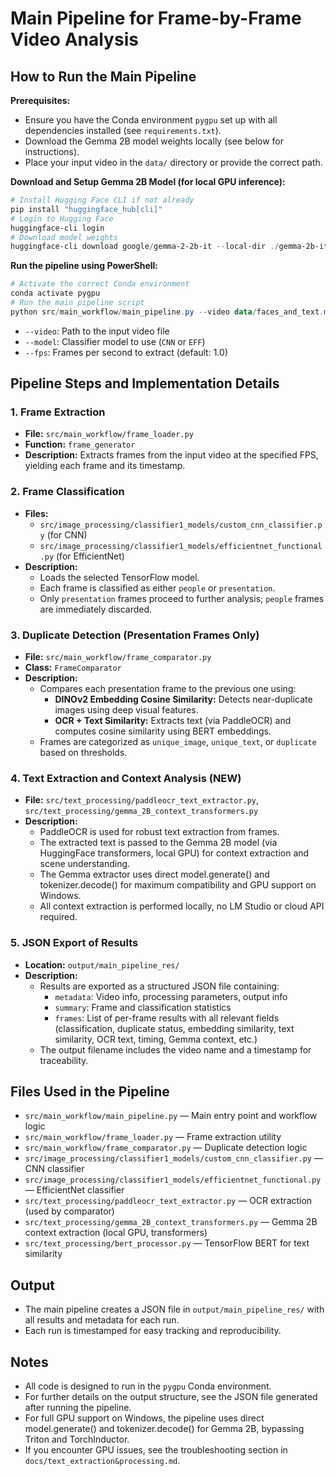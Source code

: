 # Main Pipeline for Frame-by-Frame Video Analysis

## How to Run the Main Pipeline

**Prerequisites:**
- Ensure you have the Conda environment `pygpu` set up with all dependencies installed (see `requirements.txt`).
- Download the Gemma 2B model weights locally (see below for instructions).
- Place your input video in the `data/` directory or provide the correct path.

**Download and Setup Gemma 2B Model (for local GPU inference):**
```powershell
# Install Hugging Face CLI if not already
pip install "huggingface_hub[cli]"
# Login to Hugging Face
huggingface-cli login
# Download model weights
huggingface-cli download google/gemma-2-2b-it --local-dir ./gemma-2b-it
```

**Run the pipeline using PowerShell:**
```powershell
# Activate the correct Conda environment
conda activate pygpu
# Run the main pipeline script
python src/main_workflow/main_pipeline.py --video data/faces_and_text.mp4 --model CNN --fps 1.0
```
- `--video`: Path to the input video file
- `--model`: Classifier model to use (`CNN` or `EFF`)
- `--fps`: Frames per second to extract (default: 1.0)

## Pipeline Steps and Implementation Details

### 1. Frame Extraction
- **File:** `src/main_workflow/frame_loader.py`
- **Function:** `frame_generator`
- **Description:** Extracts frames from the input video at the specified FPS, yielding each frame and its timestamp.

### 2. Frame Classification
- **Files:**
  - `src/image_processing/classifier1_models/custom_cnn_classifier.py` (for CNN)
  - `src/image_processing/classifier1_models/efficientnet_functional.py` (for EfficientNet)
- **Description:**
  - Loads the selected TensorFlow model.
  - Each frame is classified as either `people` or `presentation`.
  - Only `presentation` frames proceed to further analysis; `people` frames are immediately discarded.

### 3. Duplicate Detection (Presentation Frames Only)
- **File:** `src/main_workflow/frame_comparator.py`
- **Class:** `FrameComparator`
- **Description:**
  - Compares each presentation frame to the previous one using:
    - **DINOv2 Embedding Cosine Similarity:** Detects near-duplicate images using deep visual features.
    - **OCR + Text Similarity:** Extracts text (via PaddleOCR) and computes cosine similarity using BERT embeddings.
  - Frames are categorized as `unique_image`, `unique_text`, or `duplicate` based on thresholds.

### 4. Text Extraction and Context Analysis (NEW)
- **File:** `src/text_processing/paddleocr_text_extractor.py`, `src/text_processing/gemma_2B_context_transformers.py`
- **Description:**
  - PaddleOCR is used for robust text extraction from frames.
  - The extracted text is passed to the Gemma 2B model (via HuggingFace transformers, local GPU) for context extraction and scene understanding.
  - The Gemma extractor uses direct model.generate() and tokenizer.decode() for maximum compatibility and GPU support on Windows.
  - All context extraction is performed locally, no LM Studio or cloud API required.

### 5. JSON Export of Results
- **Location:** `output/main_pipeline_res/`
- **Description:**
  - Results are exported as a structured JSON file containing:
    - `metadata`: Video info, processing parameters, output info
    - `summary`: Frame and classification statistics
    - `frames`: List of per-frame results with all relevant fields (classification, duplicate status, embedding similarity, text similarity, OCR text, timing, Gemma context, etc.)
  - The output filename includes the video name and a timestamp for traceability.

## Files Used in the Pipeline
- `src/main_workflow/main_pipeline.py` — Main entry point and workflow logic
- `src/main_workflow/frame_loader.py` — Frame extraction utility
- `src/main_workflow/frame_comparator.py` — Duplicate detection logic
- `src/image_processing/classifier1_models/custom_cnn_classifier.py` — CNN classifier
- `src/image_processing/classifier1_models/efficientnet_functional.py` — EfficientNet classifier
- `src/text_processing/paddleocr_text_extractor.py` — OCR extraction (used by comparator)
- `src/text_processing/gemma_2B_context_transformers.py` — Gemma 2B context extraction (local GPU, transformers)
- `src/text_processing/bert_processor.py` — TensorFlow BERT for text similarity

## Output
- The main pipeline creates a JSON file in `output/main_pipeline_res/` with all results and metadata for each run.
- Each run is timestamped for easy tracking and reproducibility.

## Notes
- All code is designed to run in the `pygpu` Conda environment.
- For further details on the output structure, see the JSON file generated after running the pipeline.
- For full GPU support on Windows, the pipeline uses direct model.generate() and tokenizer.decode() for Gemma 2B, bypassing Triton and TorchInductor.
- If you encounter GPU issues, see the troubleshooting section in `docs/text_extraction&processing.md`.
